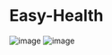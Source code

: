 # Easy-Health
![image](https://github.com/Tryamb/Easy-Health/assets/86840180/b0a74c10-f5fb-4ff3-97b5-74e56572b617)
![image](https://github.com/Tryamb/Easy-Health/assets/86840180/6cbe6ffe-7d35-44be-9829-209a098f72be)
